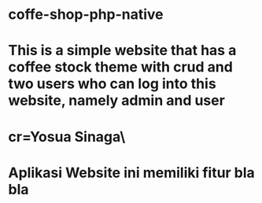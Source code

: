# coffe-shop-php-native
# This is a simple website that has a coffee stock theme with crud and two users who can log into this website, namely admin and user
# cr=Yosua Sinaga\
# Aplikasi Website ini memiliki fitur bla bla
